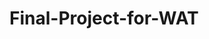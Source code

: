 # Final-Project-for-WAT
<!DOCTYPE html>
<html lang="en">
<head>
    <meta charset="UTF-8">
    <title>Title</title>
    <link rel="stylesheet" href="https://stackpath.bootstrapcdn.com/bootstrap/4.3.1/css/bootstrap.min.css" integrity="sha384-ggOyR0iXCbMQv3Xipma34MD+dH/1fQ784/j6cY/iJTQUOhcWr7x9JvoRxT2MZw1T" crossorigin="anonymous">
    <script>
        function getGrade(letterGrade){
            if (letterGrade == "A") {
                return 4;
            } else if (letterGrade == "B") {
                return 3;
            } else if (letterGrade == "C") {
                return 2;
            } else if (letterGrade == "D") {
                return 1;
            } else if (letterGrade == "F") {
                return 0;
            }
        }

function calc(){
    var ocount = 0 , ogpa = 0
    var bcount = 0 , bgpa = 0
    var mcount = 0 , mgpa = 0

    var gen01 =document.getElementById("gen01").value;
    var gen02 =document.getElementById("gen02").value;
    var gen03 =document.getElementById("gen03").value;
    var gen04 =document.getElementById("gen04").value;
    var gen05 =document.getElementById("gen05").value;
    var gen06 =document.getElementById("gen06").value;
    var gen07 =document.getElementById("gen07").value;
    var gen08 =document.getElementById("gen08").value;
    var gen09 =document.getElementById("gen09").value;
    var gen10 =document.getElementById("gen10").value;
    var gen11 =document.getElementById("gen11").value;
    var gen12 =document.getElementById("gen12").value;
    var gen13 =document.getElementById("gen13").value;
    var gen14 =document.getElementById("gen14").value;
    var gen15 =document.getElementById("gen15").value;
    var gen16 =document.getElementById("gen16").value;
    var bis01 =document.getElementById("bis01").value;
    var bis02 =document.getElementById("bis02").value;
    var bis03 =document.getElementById("bis03").value;
    var bis04 =document.getElementById("bis04").value;
    var bis05 =document.getElementById("bis05").value;
    var bis06 =document.getElementById("bis06").value;
    var bis07 =document.getElementById("bis07").value;
    var bis08 =document.getElementById("bis08").value;
    var bis09 =document.getElementById("bis09").value;
    var bis10 =document.getElementById("bis10").value;
    var bis11 =document.getElementById("bis11").value;
    var bis12 =document.getElementById("bis12").value;
    var bis13 =document.getElementById("bis13").value;
    var maj01 =document.getElementById("maj01").value;
    var maj02 =document.getElementById("maj02").value;
    var maj03 =document.getElementById("maj03").value;
    var maj04 =document.getElementById("maj04").value;
    var maj05 =document.getElementById("maj05").value;
    var maj06 =document.getElementById("maj06").value;
    var maj07 =document.getElementById("maj07").value;
    var maj08 =document.getElementById("maj08").value;
    var maj09 =document.getElementById("maj09").value;
    var maj10 =document.getElementById("maj10").value;
    var maj11 =document.getElementById("maj11").value;
    var maj12 =document.getElementById("maj12").value;


    if (gen01 != "-") {
        ocount = ocount + 1;
        ogpa = ogpa + getGrade(gen01);
    }

    if (gen02 != "-") {
        ocount = ocount + 1;
        ogpa = ogpa + getGrade(gen02);
    }
    if (gen03 != "-") {
        ocount = ocount + 1;
        ogpa = ogpa + getGrade(gen03);
    }
    if (gen04 != "-") {
        ocount = ocount + 1;
        ogpa = ogpa + getGrade(gen04);
    }
    if (gen05 != "-") {
        ocount = ocount + 1;
        ogpa = ogpa + getGrade(gen05);
    }
    if (gen06 != "-") {
        ocount = ocount + 1;
        ogpa = ogpa + getGrade(gen06);
    }
    if (gen07 != "-") {
        ocount = ocount + 1;
        ogpa = ogpa + getGrade(gen07);
    }
    if (gen08 != "-") {
        ocount = ocount + 1;
        ogpa = ogpa + getGrade(gen08);
    }
    if (gen09 != "-") {
        ocount = ocount + 1;
        ogpa = ogpa + getGrade(gen09);
    }
    if (gen10 != "-") {
        ocount = ocount + 1;
        ogpa = ogpa + getGrade(gen10);
    }
    if (gen11 != "-") {
        ocount = ocount + 1;
        ogpa = ogpa + getGrade(gen11);
    }
    if (gen12 != "-") {
        ocount = ocount + 1;
        ogpa = ogpa + getGrade(gen12);
    }
    if (gen13 != "-") {
        ocount = ocount + 1;
        ogpa = ogpa + getGrade(gen13);
    }
    if (gen14 != "-") {
        ocount = ocount + 1;
        ogpa = ogpa + getGrade(gen14);
    }
    if (gen15 != "-") {
        ocount = ocount + 1;
        ogpa = ogpa + getGrade(gen15);
    }
    if (gen16 != "-") {
        ocount = ocount + 1;
        ogpa = ogpa + getGrade(gen16);
    }

    if (bis01 != "-") {
        ocount = ocount + 1;
        bcount = bcount + 1;
        ogpa = ogpa + getGrade(bis01);
        bgpa = bgpa + getGrade(bis01);
    }
    if (bis02 != "-") {
        ocount = ocount + 1;
        bcount = bcount + 1;
        ogpa = ogpa + getGrade(bis02);
        bgpa = bgpa + getGrade(bis02);
    }
    if (bis03 != "-") {
        ocount = ocount + 1;
        bcount = bcount + 1;
        ogpa = ogpa + getGrade(bis03);
        bgpa = bgpa + getGrade(bis03);
    }
    if (bis04 != "-") {
        ocount = ocount + 1;
        bcount = bcount + 1;
        ogpa = ogpa + getGrade(bis04);
        bgpa = bgpa + getGrade(bis04);
    }
    if (bis05 != "-") {
        ocount = ocount + 1;
        bcount = bcount + 1;
        ogpa = ogpa + getGrade(bis05);
        bgpa = bgpa + getGrade(bis05);
    }
    if (bis06 != "-") {
        ocount = ocount + 1;
        bcount = bcount + 1;
        ogpa = ogpa + getGrade(bis06);
        bgpa = bgpa + getGrade(bis06);
    }
    if (bis07 != "-") {
        ocount = ocount + 1;
        bcount = bcount + 1;
        ogpa = ogpa + getGrade(bis07);
        bgpa = bgpa + getGrade(bis07);
    }
    if (bis08 != "-") {
        ocount = ocount + 1;
        bcount = bcount + 1;
        ogpa = ogpa + getGrade(bis08);
        bgpa = bgpa + getGrade(bis08);
    }
    if (bis09 != "-") {
        ocount = ocount + 1;
        bcount = bcount + 1;
        ogpa = ogpa + getGrade(bis09);
        bgpa = bgpa + getGrade(bis09);
    }
    if (bis10 != "-") {
        ocount = ocount + 1;
        bcount = bcount + 1;
        ogpa = ogpa + getGrade(bis10);
        bgpa = bgpa + getGrade(bis10);
    }
    if (bis011 != "-") {
        ocount = ocount + 1;
        bcount = bcount + 1;
        ogpa = ogpa + getGrade(bis11);
        bgpa = bgpa + getGrade(bis11);
    }
    if (bis12 != "-") {
        ocount = ocount + 1;
        bcount = bcount + 1;
        ogpa = ogpa + getGrade(bis12);
        bgpa = bgpa + getGrade(bis12);
    }
    if (bis13 != "-") {
        ocount = ocount + 1;
        bcount = bcount + 1;
        ogpa = ogpa + getGrade(bis13);
        bgpa = bgpa + getGrade(bis13);
    }
    if (maj01 != "-") {
        ocount = ocount + 1;
        bcount = bcount + 1;
        mcount = mcount + 1;
        ogpa = ogpa + getGrade(maj01);
        bgpa = bgpa + getGrade(maj01);
        mgpa = mgpa + getGrade(maj01);
    }
    if (maj02 != "-") {
        ocount = ocount + 1;
        bcount = bcount + 1;
        mcount = mcount + 1;
        ogpa = ogpa + getGrade(maj02);
        bgpa = bgpa + getGrade(maj02);
        mgpa = mgpa + getGrade(maj02);
    }
    if (maj03 != "-") {
        ocount = ocount + 1;
        bcount = bcount + 1;
        mcount = mcount + 1;
        ogpa = ogpa + getGrade(maj03);
        bgpa = bgpa + getGrade(maj03);
        mgpa = mgpa + getGrade(maj03);
    }
    if (maj04 != "-") {
        ocount = ocount + 1;
        bcount = bcount + 1;
        mcount = mcount + 1;
        ogpa = ogpa + getGrade(maj04);
        bgpa = bgpa + getGrade(maj04);
        mgpa = mgpa + getGrade(maj04);
    }
    if (maj05 != "-") {
        ocount = ocount + 1;
        bcount = bcount + 1;
        mcount = mcount + 1;
        ogpa = ogpa + getGrade(maj05);
        bgpa = bgpa + getGrade(maj05);
        mgpa = mgpa + getGrade(maj05);
    }
    if (maj06 != "-") {
        ocount = ocount + 1;
        bcount = bcount + 1;
        mcount = mcount + 1;
        ogpa = ogpa + getGrade(maj06);
        bgpa = bgpa + getGrade(maj06);
        mgpa = mgpa + getGrade(maj06);
    }
    if (maj07 != "-") {
        ocount = ocount + 1;
        bcount = bcount + 1;
        mcount = mcount + 1;
        ogpa = ogpa + getGrade(maj07);
        bgpa = bgpa + getGrade(bis07);
        mgpa = mgpa + getGrade(maj07);
    }
    if (maj08 != "-") {
        ocount = ocount + 1;
        bcount = bcount + 1;
        mcount = mcount + 1;
        ogpa = ogpa + getGrade(maj08);
        bgpa = bgpa + getGrade(maj08);
        mgpa = mgpa + getGrade(maj08);
    }
    if (maj09 != "-") {
        ocount = ocount + 1;
        bcount = bcount + 1;
        mcount = mcount + 1;
        ogpa = ogpa + getGrade(maj09);
        bgpa = bgpa + getGrade(maj09);
        mgpa = mgpa + getGrade(maj09);
    }
    if (maj10 != "-") {
        ocount = ocount + 1;
        bcount = bcount + 1;
        mcount = mcount + 1;
        ogpa = ogpa + getGrade(maj10);
        bgpa = bgpa + getGrade(maj10);
        mgpa = mgpa + getGrade(maj10);
    }
    if (maj11 != "-") {
        ocount = ocount + 1;
        bcount = bcount + 1;
        mcount = mcount + 1;
        ogpa = ogpa + getGrade(maj11);
        bgpa = bgpa + getGrade(maj11);
        mgpa = mgpa + getGrade(maj11);
    }
    if (maj12 != "-") {
        ocount = ocount + 1;
        bcount = bcount + 1;
        mcount = mcount + 1;
        ogpa = ogpa + getGrade(maj12);
        bgpa = bgpa + getGrade(maj12);
        mgpa = mgpa + getGrade(maj12);
    }
    if (maj13 != "-") {
        ocount = ocount + 1;
        bcount = bcount + 1;
        mcount = mcount + 1;
        ogpa = ogpa + getGrade(maj13);
        bgpa = bgpa + getGrade(maj13);
        mgpa = mgpa + getGrade(maj13);
    }
    document.getElementById("ogpa").innerText = ogpa / ocount;
    document.getElementById("bgpa").innerText = bgpa / bcount;
    document.getElementById("mgpa").innerText = mgpa / mcount;



}

    </script>
</head>
<body>
    <div class="container"><nav class="navbar navbar-expand-lg navbar-light bg-light">
        <a class="navbar-brand" href="#">GradeTracker</a>
        <button class="navbar-toggler" type="button" data-toggle="collapse" data-target="#navbarSupportedContent" aria-controls="navbarSupportedContent" aria-expanded="false" aria-label="Toggle navigation">
            <span class="navbar-toggler-icon"></span>
        </button>

        <div class="collapse navbar-collapse" id="navbarSupportedContent">
            <ul class="navbar-nav mr-auto">
                <li class="nav-item active">
                    <a class="nav-link" href="#">Home <span class="sr-only">(current)</span></a>
                </li>
            </ul>

        </div>
    </nav>
    <h2>Schema</h2>
        <table class="table">
            <thead>
            <tr>
                <th scope="col">#</th>
                <th scope="col">Course</th>
                <th scope="col">Credits</th>
                <th scope="col">Grade</th>
            </tr>
            </thead>
            <tbody>
            <tr>
                <th scope="row">1</th>
                <td>English 101</td>
                <td>3</td>
                <td><div class="form-group">
                    <select class="form-control" id="gen01">
                        <option>-</option>
                        <option>A</option>
                        <option>B</option>
                        <option>C</option>
                        <option>D</option>
                        <option>F</option>
                    </select>
                </div></td>
            </tr>
            <tr>
                <th scope="row">2</th>
                <td>Algebra II</td>
                <td>4</td>
                <td><div class="form-group">
                    <select class="form-control" id="gen02">
                        <option>-</option>
                        <option>A</option>
                        <option>B</option>
                        <option>C</option>
                        <option>D</option>
                        <option>F</option>
                    </select>
                </div></td>
            </tr>
            <tr>
                <th scope="row">3</th>
                <td>French I</td>
                <td>3</td>
                <td><div class="form-group">
                    <select class="form-control" id="gen03">
                        <option>-</option>
                        <option>A</option>
                        <option>B</option>
                        <option>C</option>
                        <option>D</option>
                        <option>F</option>
                    </select>
                </div></td>
            </tr>
            <tr>
                <th scope="row">4</th>
                <td>Business Problem Solving</td>
                <td>3</td>
                <td><div class="form-group">
                    <select class="form-control" id="maj01">
                        <option>-</option>
                        <option>A</option>
                        <option>B</option>
                        <option>C</option>
                        <option>D</option>
                        <option>F</option>
                    </select>
                </div></td>
            </tr>
            <tr>
                <th scope="row">5</th>
                <td>Intro to African-American History</td>
                <td>3</td>
                <td><div class="form-group">
                    <select class="form-control" id="gen04">
                        <option>-</option>
                        <option>A</option>
                        <option>B</option>
                        <option>C</option>
                        <option>D</option>
                        <option>F</option>
                    </select>
                </div></td>
            </tr>
            <tr>
                <th scope="row">6</th>
                <td>Business Orientation</td>
                <td>1</td>
                <td><div class="form-group">
                    <select class="form-control" id="bis01">
                        <option>-</option>
                        <option>A</option>
                        <option>B</option>
                        <option>C</option>
                        <option>D</option>
                        <option>F</option>
                    </select>
                </div></td>
            </tr>
            <tr>
                <th scope="row">7</th>
                <td>English 105</td>
                <td>3</td>
                <td><div class="form-group">
                    <select class="form-control" id="gen05">
                        <option>-</option>
                        <option>A</option>
                        <option>B</option>
                        <option>C</option>
                        <option>D</option>
                        <option>F</option>
                    </select>
                </div></td>
            </tr>
            <tr>
                <th scope="row">8</th>
                <td>Applied Calculus</td>
                <td>4</td>
                <td><div class="form-group">
                    <select class="form-control" id="gen06">
                        <option>-</option>
                        <option>A</option>
                        <option>B</option>
                        <option>C</option>
                        <option>D</option>
                        <option>F</option>
                    </select>
                </div></td>
            </tr>
            <tr>
                <th scope="row">9</th>
                <td>French II</td>
                <td>3</td>
                <td><div class="form-group">
                    <select class="form-control" id="gen07">
                        <option>-</option>
                        <option>A</option>
                        <option>B</option>
                        <option>C</option>
                        <option>D</option>
                        <option>F</option>
                    </select>
                </div></td>
            </tr>
            <tr>
                <th scope="row">10</th>
                <td>Intro to Psychology</td>
                <td>3</td>
                <td><div class="form-group">
                    <select class="form-control" id="gen08">
                        <option>-</option>
                        <option>A</option>
                        <option>B</option>
                        <option>C</option>
                        <option>D</option>
                        <option>F</option>
                    </select>
                </div></td>
            </tr>
            <tr>
                <th scope="row">11</th>
                <td>Swimming</td>
                <td>1</td>
                <td><div class="form-group">
                    <select class="form-control" id="gen09">
                        <option>-</option>
                        <option>A</option>
                        <option>B</option>
                        <option>C</option>
                        <option>D</option>
                        <option>F</option>
                    </select>
                </div></td>
            </tr>
            <tr>
                <th scope="row">12</th>
                <td>Business Orientation II</td>
                <td>1</td>
                <td><div class="form-group">
                    <select class="form-control" id="bis02">
                        <option>-</option>
                        <option>A</option>
                        <option>B</option>
                        <option>C</option>
                        <option>D</option>
                        <option>F</option>
                    </select>
                </div></td>
            </tr>
            <tr>
                <th scope="row">13</th>
                <td>Statistics - Bus. & Economics</td>
                <td>3</td>
                <td><div class="form-group">
                    <select class="form-control" id="gen10">
                        <option>-</option>
                        <option>A</option>
                        <option>B</option>
                        <option>C</option>
                        <option>D</option>
                        <option>F</option>
                    </select>
                </div></td>
            </tr>
            <tr>
                <th scope="row">14</th>
                <td>Principles of Economics I</td>
                <td>3</td>
                <td><div class="form-group">
                    <select class="form-control" id="gen11">
                        <option>-</option>
                        <option>A</option>
                        <option>B</option>
                        <option>C</option>
                        <option>D</option>
                        <option>F</option>
                    </select>
                </div></td>
            </tr>
            <tr>
                <th scope="row">15</th>
                <td>Accounting Principles I</td>
                <td>3</td>
                <td><div class="form-group">
                    <select class="form-control" id="bis03">
                        <option>-</option>
                        <option>A</option>
                        <option>B</option>
                        <option>C</option>
                        <option>D</option>
                        <option>F</option>
                    </select>
                </div></td>
            </tr>
            <tr>
                <th scope="row">16</th>
                <td>Management Information Systems</td>
                <td>3</td>
                <td><div class="form-group">
                    <select class="form-control" id="mag01">
                        <option>-</option>
                        <option>A</option>
                        <option>B</option>
                        <option>C</option>
                        <option>D</option>
                        <option>F</option>
                    </select>
                </div></td>
            </tr>
            <tr>
                <th scope="row">17</th>
                <td>Career Counseling</td>
                <td>1</td>
                <td><div class="form-group">
                    <select class="form-control" id="bis04">
                        <option>-</option>
                        <option>A</option>
                        <option>B</option>
                        <option>C</option>
                        <option>D</option>
                        <option>F</option>
                    </select>
                </div></td>
            </tr><tr>
                <th scope="row">18</th>
                <td>Political Science</td>
                <td>3</td>
                <td><div class="form-group">
                    <select class="form-control" id="gen12">
                        <option>-</option>
                        <option>A</option>
                        <option>B</option>
                        <option>C</option>
                        <option>D</option>
                        <option>F</option>
                    </select>
                </div></td>
            </tr>
            <tr>
                <th scope="row">19</th>
                <td>Principles of Economics II</td>
                <td>3</td>
                <td><div class="form-group">
                    <select class="form-control" id="gen13">
                        <option>-</option>
                        <option>A</option>
                        <option>B</option>
                        <option>C</option>
                        <option>D</option>
                        <option>F</option>
                    </select>
                </div></td>
            </tr>
            <tr>
                <th scope="row">20</th>
                <td>Accounting Principles II</td>
                <td>3</td>
                <td><div class="form-group">
                    <select class="form-control" id="bis05">
                        <option>-</option>
                        <option>A</option>
                        <option>B</option>
                        <option>C</option>
                        <option>D</option>
                        <option>F</option>
                    </select>
                </div></td>
            </tr>
            <tr>
                <th scope="row">21</th>
                <td>Intro to Software Design</td>
                <td>3</td>
                <td><div class="form-group">
                    <select class="form-control" id="maj02">
                        <option>-</option>
                        <option>A</option>
                        <option>B</option>
                        <option>C</option>
                        <option>D</option>
                        <option>F</option>
                    </select>
                </div></td>
            </tr>
            <tr>
                <th scope="row">22</th>
                <td>Business Communications</td>
                <td>3</td>
                <td><div class="form-group">
                    <select class="form-control" id="bis06">
                        <option>-</option>
                        <option>A</option>
                        <option>B</option>
                        <option>C</option>
                        <option>D</option>
                        <option>F</option>
                    </select>
                </div></td>
            </tr>
            <tr>
                <th scope="row">23</th>
                <td>Quantitative Bus. Analytics</td>
                <td>3</td>
                <td><div class="form-group">
                    <select class="form-control" id="maj03">
                        <option>-</option>
                        <option>A</option>
                        <option>B</option>
                        <option>C</option>
                        <option>D</option>
                        <option>F</option>
                    </select>
                </div></td>
            </tr>
            <tr>
                <th scope="row">24</th>
                <td>Database Management</td>
                <td>3</td>
                <td><div class="form-group">
                    <select class="form-control" id="maj04">
                        <option>-</option>
                        <option>A</option>
                        <option>B</option>
                        <option>C</option>
                        <option>D</option>
                        <option>F</option>
                    </select>
                </div></td>
            </tr>
            <tr>
                <th scope="row">25</th>
                <td>Management & Org. Behavior</td>
                <td>3</td>
                <td><div class="form-group">
                    <select class="form-control" id="bis07">
                        <option>-</option>
                        <option>A</option>
                        <option>B</option>
                        <option>C</option>
                        <option>D</option>
                        <option>F</option>
                    </select>
                </div></td>
            </tr>
            <tr>
                <th scope="row">26</th>
                <td>Physical Science</td>
                <td>3</td>
                <td><div class="form-group">
                    <select class="form-control" id="gen14">
                        <option>-</option>
                        <option>A</option>
                        <option>B</option>
                        <option>C</option>
                        <option>D</option>
                        <option>F</option>
                    </select>
                </div></td>
            </tr>
            <tr>
                <th scope="row">27</th>
                <td>Principles of Marketing</td>
                <td>3</td>
                <td><div class="form-group">
                    <select class="form-control" id="bis08">
                        <option>-</option>
                        <option>A</option>
                        <option>B</option>
                        <option>C</option>
                        <option>D</option>
                        <option>F</option>
                    </select>
                </div></td>
            </tr>
            <tr>
                <th scope="row">28</th>
                <td>Production & Operations Management</td>
                <td>3</td>
                <td><div class="form-group">
                    <select class="form-control" id="maj05">
                        <option>-</option>
                        <option>A</option>
                        <option>B</option>
                        <option>C</option>
                        <option>D</option>
                        <option>F</option>
                    </select>
                </div></td>
            </tr>
            <tr>
                <th scope="row">29</th>
                <td>Intro to Data & Network Communication</td>
                <td>3</td>
                <td><div class="form-group">
                    <select class="form-control" id="maj06">
                        <option>-</option>
                        <option>A</option>
                        <option>B</option>
                        <option>C</option>
                        <option>D</option>
                        <option>F</option>
                    </select>
                </div></td>
            </tr>
            <tr>
                <th scope="row">30</th>
                <td>Finance Principles</td>
                <td>3</td>
                <td><div class="form-group">
                    <select class="form-control" id="bis09">
                        <option>-</option>
                        <option>A</option>
                        <option>B</option>
                        <option>C</option>
                        <option>D</option>
                        <option>F</option>
                    </select>
                </div></td>
            </tr>
            <tr>
                <th scope="row">31</th>
                <td>Business Law</td>
                <td>3</td>
                <td><div class="form-group">
                    <select class="form-control" id="bis10">
                        <option>-</option>
                        <option>A</option>
                        <option>B</option>
                        <option>C</option>
                        <option>D</option>
                        <option>F</option>
                    </select>
                </div></td>
            </tr>
            <tr>
                <th scope="row">32</th>
                <td>Systems Analysis & Design</td>
                <td>3</td>
                <td><div class="form-group">
                    <select class="form-control" id="maj07">
                        <option>-</option>
                        <option>A</option>
                        <option>B</option>
                        <option>C</option>
                        <option>D</option>
                        <option>F</option>
                    </select>
                </div></td>
            </tr>
            <tr>
                <th scope="row">33</th>
                <td>Cyber Security</td>
                <td>3</td>
                <td><div class="form-group">
                    <select class="form-control" id="maj08">
                        <option>-</option>
                        <option>A</option>
                        <option>B</option>
                        <option>C</option>
                        <option>D</option>
                        <option>F</option>
                    </select>
                </div></td>
            </tr>
            <tr>
                <th scope="row">34</th>
                <td>Web Authoring Tools</td>
                <td>3</td>
                <td><div class="form-group">
                    <select class="form-control" id="maj09">
                        <option>-</option>
                        <option>A</option>
                        <option>B</option>
                        <option>C</option>
                        <option>D</option>
                        <option>F</option>
                    </select>
                </div></td>
            </tr>
            <tr>
                <th scope="row">35</th>
                <td>Intro to eBusiness & Commerce</td>
                <td>3</td>
                <td><div class="form-group">
                    <select class="form-control" id="maj10">
                        <option>-</option>
                        <option>A</option>
                        <option>B</option>
                        <option>C</option>
                        <option>D</option>
                        <option>F</option>
                    </select>
                </div></td>
            </tr>
            <tr>
                <th scope="row">36</th>
                <td>Managerial Economics</td>
                <td>3</td>
                <td><div class="form-group">
                    <select class="form-control" id="bis11">
                        <option>-</option>
                        <option>A</option>
                        <option>B</option>
                        <option>C</option>
                        <option>D</option>
                        <option>F</option>
                    </select>
                </div></td>
            </tr><tr>
                <th scope="row">37</th>
                <td>Abnormal Psychology</td>
                <td>3</td>
                <td><div class="form-group">
                    <select class="form-control" id="gen15">
                        <option>-</option>
                        <option>A</option>
                        <option>B</option>
                        <option>C</option>
                        <option>D</option>
                        <option>F</option>
                    </select>
                </div></td>
            </tr>
            <tr>
                <th scope="row">38</th>
                <td>Information Systems Consulting</td>
                <td>3</td>
                <td><div class="form-group">
                    <select class="form-control" id="maj11">
                        <option>-</option>
                        <option>A</option>
                        <option>B</option>
                        <option>C</option>
                        <option>D</option>
                        <option>F</option>
                    </select>
                </div></td>
            </tr>
            <tr>
                <th scope="row">39</th>
                <td>Entrepreneurship</td>
                <td>3</td>
                <td><div class="form-group">
                    <select class="form-control" id="bis12">
                        <option>-</option>
                        <option>A</option>
                        <option>B</option>
                        <option>C</option>
                        <option>D</option>
                        <option>F</option>
                    </select>
                </div></td>
            </tr>
            <tr>
                <th scope="row">40</th>
                <td>Network Security</td>
                <td>3</td>
                <td><div class="form-group">
                    <select class="form-control" id="maj12">
                        <option>-</option>
                        <option>A</option>
                        <option>B</option>
                        <option>C</option>
                        <option>D</option>
                        <option>F</option>
                    </select>
                </div></td>
            </tr>
            <tr>
                <th scope="row">41</th>
                <td>Intro to Philosophy</td>
                <td>3</td>
                <td><div class="form-group">
                    <select class="form-control" id="gen16">
                        <option>-</option>
                        <option>A</option>
                        <option>B</option>
                        <option>C</option>
                        <option>D</option>
                        <option>F</option>
                    </select>
                </div></td>
            </tr>
            <tr>
                <th scope="row">42</th>
                <td>Business Policy</td>
                <td>3</td>
                <td><div class="form-group">
                    <select class="form-control" id="bis13">
                        <option>-</option>
                        <option>A</option>
                        <option>B</option>
                        <option>C</option>
                        <option>D</option>
                        <option>F</option>
                    </select>
                </div></td>
            </tr>
            </tbody>
        </table>
        <div class="row">
            <button type="button" onclick="calc">Calculate</button>
        </div>
        <div class="container">
            <div class="row">
                <div class="col-sm">
                    Overall GPA
                </div>
                <div class="col-sm">
                    Business GPA
                </div>
                <div class="col-sm">
                    Major GPA
                </div>
            </div><div class="row">
                <div class="col-sm" id="ogpa">
                    0
                </div>
                <div class="col-sm" id="bgpa">
                    0
                </div>
                <div class="col-sm" id="mgpa">
                    0
                </div>
        </div>
    </div>



    <script src="https://code.jquery.com/jquery-3.3.1.slim.min.js" integrity="sha384-q8i/X+965DzO0rT7abK41JStQIAqVgRVzpbzo5smXKp4YfRvH+8abtTE1Pi6jizo" crossorigin="anonymous"></script>
    <script src="https://cdnjs.cloudflare.com/ajax/libs/popper.js/1.14.7/umd/popper.min.js" integrity="sha384-UO2eT0CpHqdSJQ6hJty5KVphtPhzWj9WO1clHTMGa3JDZwrnQq4sF86dIHNDz0W1" crossorigin="anonymous"></script>
    <script src="https://stackpath.bootstrapcdn.com/bootstrap/4.3.1/js/bootstrap.min.js" integrity="sha384-JjSmVgyd0p3pXB1rRibZUAYoIIy6OrQ6VrjIEaFf/nJGzIxFDsf4x0xIM+B07jRM" crossorigin="anonymous"></script>
</body>
